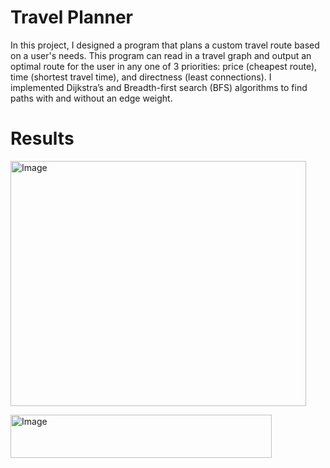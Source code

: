 # Travel Planner

In this project, I designed a program that plans a custom travel route based on a user's needs. This program can read in a travel graph and output an optimal route for the user in any one of 3 priorities: price (cheapest route), time (shortest travel time), and directness (least connections). I implemented Dijkstra’s and Breadth-first search (BFS) algorithms to find paths with and without an edge weight.

# Results
<img src="https://github.com/tanaysubramanian/travel-planner/assets/139258609/6c86709a-cafb-4887-96d9-c7da3d575c21" alt="Image" width="473" height="392.5"> <br />

<img src="https://github.com/tanaysubramanian/travel-planner/assets/139258609/134dec04-418e-49b4-87b6-549f704e802b" alt="Image" width="417.5" height="69"> <br />
